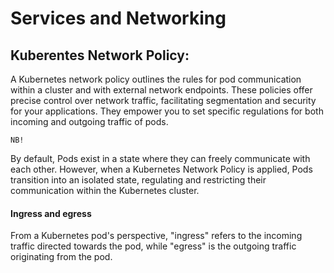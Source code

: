 # Services and Networking

## Kuberentes Network Policy:

A Kubernetes network policy outlines the rules for pod communication within a cluster and with external network endpoints. These policies offer precise control over network traffic, facilitating segmentation and security for your applications. They empower you to set specific regulations for both incoming and outgoing traffic of pods.

`NB!`

By default, Pods exist in a state where they can freely communicate with each other. However, when a Kubernetes Network Policy is applied, Pods transition into an isolated state, regulating and restricting their communication within the Kubernetes cluster.

#### Ingress and egress

From a Kubernetes pod's perspective, "ingress" refers to the incoming traffic directed towards the pod, while "egress" is the outgoing traffic originating from the pod.